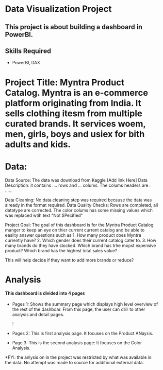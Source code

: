# Data Visualization Project

## This project is about building a dashboard in PowerBI.

## Skills Required
- PowerBI, DAX

#  Project Title: Myntra Product Catalog. Myntra is an e-commerce platform originating from India. It sells clothing itesm from multiple curated brands. It services woem, men, girls, boys and usiex for bith adults and kids. 

# Data:
Data Source: The data was download from Kaggle [Add link Here]
Data Description: it contains .... rows and ... colums. The colums headers are :  ......

Data Cleaning: No data cleaning step was required because the data was already in the format required. 
Data Quality Checks: Rows are completed, all datatype are corrected. The color colums has some missing values which was replaced wtih text "Not SPecified"


Project Goal: The goal of this dashboard is for the Myntra Product Catalog manger to keep an eye on thier current current catalog and be able to easilty answer questions such as 1. How many product does Myntra currently have? 2. Which gender does their current catalog cater to. 3. How many brands do they have stocked. Which brand has trhe mopst expensive product? Which brand has the highest total sales value? 

This will help decide if they want to add more brands or reduce?


# Analysis

#### This dashboard is divided into 4 pages
* Pages 1: Shows the summary page which displays high level overview of the rest of the dashboar. From this page, the user can drill to other analysis and detail pages.

  !

* Pages 2: This is first analysis page. It focuses on the Product ANaysis. 

* Page 3: This is the second analysis page: It focuses on the Color Analysis.




*FYI: the anlysis on in the project was restricted by what was available in the data. No attempt was made to source for additional external data. 
